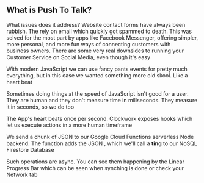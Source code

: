 ## What is Push To Talk?

What issues does it address? 
Website contact forms have always been rubbish. 
The rely on email which quickly got spammed to death. 
This was solved for the most part by apps like 
Facebook Messenger, offering simpler, more personal, 
and more fun ways of connecting customers with  
business owners. 
There are some very real downsides to running your 
Customer Service on Social Media, even though it's easy

With modern JavaScript we can use fancy pants 
events for pretty much everything, but in this case we wanted 
something more old skool. Like a heart beat

Sometimes doing things at the speed of JavaScript isn't good 
for a user. They are human and they don't measure time in millseconds. 
They measure it in seconds, so we do too

The App's heart beats once per second. Clockwork exposes hooks 
which let us execute actions in a more human timeframe

We send a chunk of JSON to our Google Cloud Functions 
serverless Node backend. The function adds the JSON 
, which we'll call a <strong>ting</strong> to our NoSQL 
Firestore Database

Such operations are async. You can see them happening 
by the Linear Progress Bar which can be seen when synching 
is done or check your Network tab